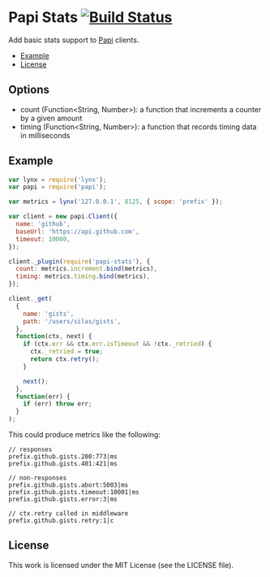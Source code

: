 # Papi Stats [![Build Status](https://travis-ci.org/silas/node-papi-stats.png?branch=master)](https://travis-ci.org/silas/node-papi-stats)

Add basic stats support to [Papi][papi] clients.

 * [Example](#example)
 * [License](#license)

## Options

 * count (Function&lt;String, Number&gt;): a function that increments a counter by a given amount
 * timing (Function&lt;String, Number&gt;): a function that records timing data in milliseconds

## Example

``` javascript
var lynx = require('lynx');
var papi = require('papi');

var metrics = lynx('127.0.0.1', 8125, { scope: 'prefix' });

var client = new papi.Client({
  name: 'github',
  baseUrl: 'https://api.github.com',
  timeout: 10000,
});

client._plugin(require('papi-stats'), {
  count: metrics.increment.bind(metrics),
  timing: metrics.timing.bind(metrics),
});

client._get(
  {
    name: 'gists',
    path: '/users/silas/gists',
  },
  function(ctx, next) {
    if (ctx.err && ctx.err.isTimeout && !ctx._retried) {
      ctx._retried = true;
      return ctx.retry();
    }

    next();
  },
  function(err) {
    if (err) throw err;
  }
);
```

This could produce metrics like the following:

```
// responses
prefix.github.gists.200:773|ms
prefix.github.gists.401:421|ms

// non-responses
prefix.github.gists.abort:5003|ms
prefix.github.gists.timeout:10001|ms
prefix.github.gists.error:3|ms

// ctx.retry called in middleware
prefix.github.gists.retry:1|c
```

## License

This work is licensed under the MIT License (see the LICENSE file).

[papi]: https://github.com/silas/node-papi
